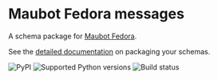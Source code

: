# Maubot Fedora messages

A schema package for [Maubot Fedora](http://github.com/fedora-infra/maubot-fedora).

See the [detailed documentation](https://fedora-messaging.readthedocs.io/en/latest/messages.html) on packaging your schemas.

![PyPI](https://img.shields.io/pypi/v/maubot-fedora-messages.svg)
![Supported Python versions](https://img.shields.io/pypi/pyversions/maubot-fedora-messages.svg)
![Build status](http://github.com/fedora-infra/maubot-fedora-messages/actions/workflows/main.yml/badge.svg?branch=main)

